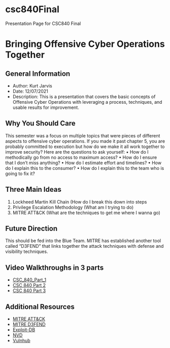 # csc840Final
Presentation Page for CSC840 Final

# Bringing Offensive Cyber Operations Together

## General Information
* Author: Kurt Jarvis
* Date: 12/07/2021
* Description: This is a presentation that covers the basic concepts of Offensive Cyber Operations with leveraging a process, techniques, and usable results for improvement.

## Why You Should Care
This semester was a focus on multiple topics that were pieces of different aspects to offensive cyber operations. If you made it past chapter 5, you are probably committed to execution but how do we make it all work together to improve security? Here are the questions to ask yourself:
• How do I methodically go from no access to maximum access?
• How do I ensure that I don’t miss anything?
• How do I estimate effort and timelines?
• How do I explain this to the consumer?
• How do I explain this to the team who is going to fix it?

## Three Main Ideas
1. Lockheed Martin Kill Chain (How do I break this down into steps
2. Privilege Escalation Methodology (What am I trying to do)
3. MITRE ATT&CK (What are the techniques to get me where I wanna go)

## Future Direction
This should be fed into the Blue Team. MITRE has established another tool called “D3FEND” that links together the attack techniques with defense and visibility techniques.

## Video Walkthroughs in 3 parts
* [CSC_840_Part_1](https://youtu.be/si3LtqIPQfk)
* [CSC 840 Part 2](https://youtu.be/UgwPgNkDAok)
* [CSC 840 Part 3](https://youtu.be/k7H5JSkRXHk)

## Additional Resources
* [MITRE ATT&CK](https://attack.mitre.org/#)
* [MITRE D3FEND]( https://d3fend.mitre.org/about)
* [Exploit-DB](https://www.exploit-db.com/)
* [NVD](https://nvd.nist.gov/)
* [Vulnhub](https://vulnhub.com)




